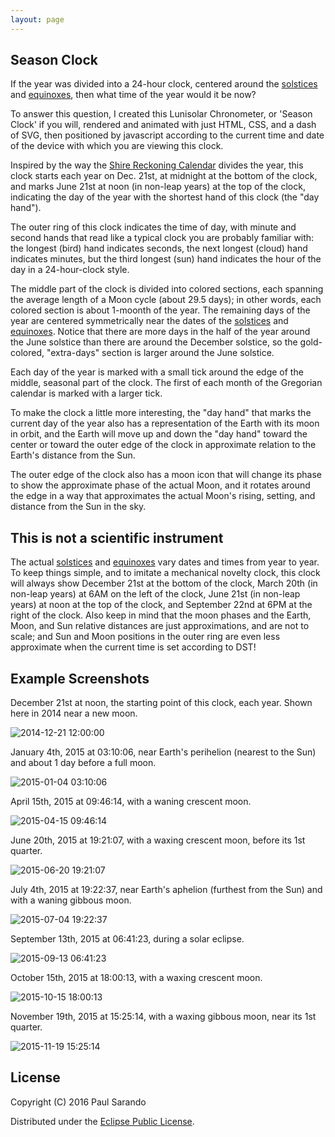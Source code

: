 ```yaml
---
layout: page
---
```


## Season Clock

If the year was divided into a 24-hour clock,
centered around the [solstices](http://en.wikipedia.org/wiki/Solstice) and [equinoxes](http://en.wikipedia.org/wiki/Equinox),
then what time of the year would it be now?

To answer this question, I created this Lunisolar Chronometer, or 'Season Clock' if you will,
rendered and animated with just HTML, CSS, and a dash of SVG,
then positioned by javascript according to the current time and date of the device with which you are viewing this clock.

Inspired by the way the [Shire Reckoning Calendar](http://psarando.github.io/shire-reckoning) divides the year,
this clock starts each year on Dec. 21st, at midnight at the bottom of the clock,
and marks June 21st at noon (in non-leap years) at the top of the clock,
indicating the day of the year with the shortest hand of this clock (the "day hand").

The outer ring of this clock indicates the time of day,
with minute and second hands that read like a typical clock you are probably familiar with:
the longest (bird) hand indicates seconds, the next longest (cloud) hand indicates minutes,
but the third longest (sun) hand indicates the hour of the day in a 24-hour-clock style.

The middle part of the clock is divided into colored sections,
each spanning the average length of a Moon cycle (about 29.5 days);
in other words, each colored section is about 1-moonth of the year.
The remaining days of the year are centered symmetrically near the dates of the
[solstices](http://en.wikipedia.org/wiki/Solstice) and [equinoxes](http://en.wikipedia.org/wiki/Equinox).
Notice that there are more days in the half of the year around the June solstice than there are around the December solstice,
so the gold-colored, "extra-days" section is larger around the June solstice.

Each day of the year is marked with a small tick around the edge of the middle, seasonal part of the clock.
The first of each month of the Gregorian calendar is marked with a larger tick.

To make the clock a little more interesting, the "day hand" that marks the current day of the year
also has a representation of the Earth with its moon in orbit,
and the Earth will move up and down the "day hand" toward the center
or toward the outer edge of the clock in approximate relation to the Earth's distance from the Sun.

The outer edge of the clock also has a moon icon that will change its phase
to show the approximate phase of the actual Moon,
and it rotates around the edge in a way that approximates the actual Moon's rising, setting,
and distance from the Sun in the sky.

## This is not a scientific instrument

The actual [solstices](http://en.wikipedia.org/wiki/Solstice) and [equinoxes](http://en.wikipedia.org/wiki/Equinox)
vary dates and times from year to year.
To keep things simple, and to imitate a mechanical novelty clock,
this clock will always show December 21st at the bottom of the clock,
March 20th (in non-leap years) at 6AM on the left of the clock,
June 21st (in non-leap years) at noon at the top of the clock,
and September 22nd at 6PM at the right of the clock.
Also keep in mind that the moon phases
and the Earth, Moon, and Sun relative distances are just approximations, and are not to scale;
and Sun and Moon positions in the outer ring are even less approximate when the current time is set according to DST!

## Example Screenshots

December 21st at noon, the starting point of this clock, each year.
Shown here in 2014 near a new moon.

![2014-12-21 12:00:00](season-clock-dec-21.png)

January 4th, 2015 at 03:10:06, near Earth's perihelion (nearest to the Sun)
and about 1 day before a full moon.

![2015-01-04 03:10:06](season-clock-jan-04.png)

April 15th, 2015 at 09:46:14, with a waning crescent moon.

![2015-04-15 09:46:14](season-clock-apr-15.png)

June 20th, 2015 at 19:21:07, with a waxing crescent moon, before its 1st quarter.

![2015-06-20 19:21:07](season-clock-jun-20.png)

July 4th, 2015 at 19:22:37, near Earth's aphelion (furthest from the Sun)
and with a waning gibbous moon.

![2015-07-04 19:22:37](season-clock-jul-04.png)

September 13th, 2015 at 06:41:23, during a solar eclipse.

![2015-09-13 06:41:23](season-clock-sep-13.png)

October 15th, 2015 at 18:00:13, with a waxing crescent moon.

![2015-10-15 18:00:13](season-clock-oct-15.png)

November 19th, 2015 at 15:25:14, with a waxing gibbous moon, near its 1st quarter.

![2015-11-19 15:25:14](season-clock-nov-19.png)

## License

Copyright (C) 2016 Paul Sarando

Distributed under the [Eclipse Public License](http://www.eclipse.org/legal/epl-v10.html).
